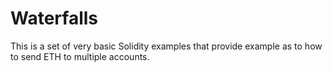 # Waterfalls

This is a set of very basic Solidity examples that provide example as to how to send ETH to multiple accounts. 
